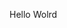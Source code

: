 Hello Wolrd

































































































































































































































































































































































































































































































































































































































































































































































































































































































































































































































































































































































































































































































































































































































































































































































































































































































































































































































































































































































































































































































































































































































































































































































































































































































































































































































































































































































































































































































































































































































































































































































































































































































































































































































































































































































































































































































































































































































































































































































































